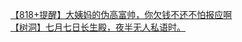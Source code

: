[【818+提醒】大姨妈的伪高富帅，你欠钱不还不怕报应啊](http://tieba.baidu.com/p/2525897356?see_lz=1&pn=)   
[【树洞】七月七日长生殿，夜半无人私语时。](http://tieba.baidu.com/p/2525050012?see_lz=1&pn=)   

